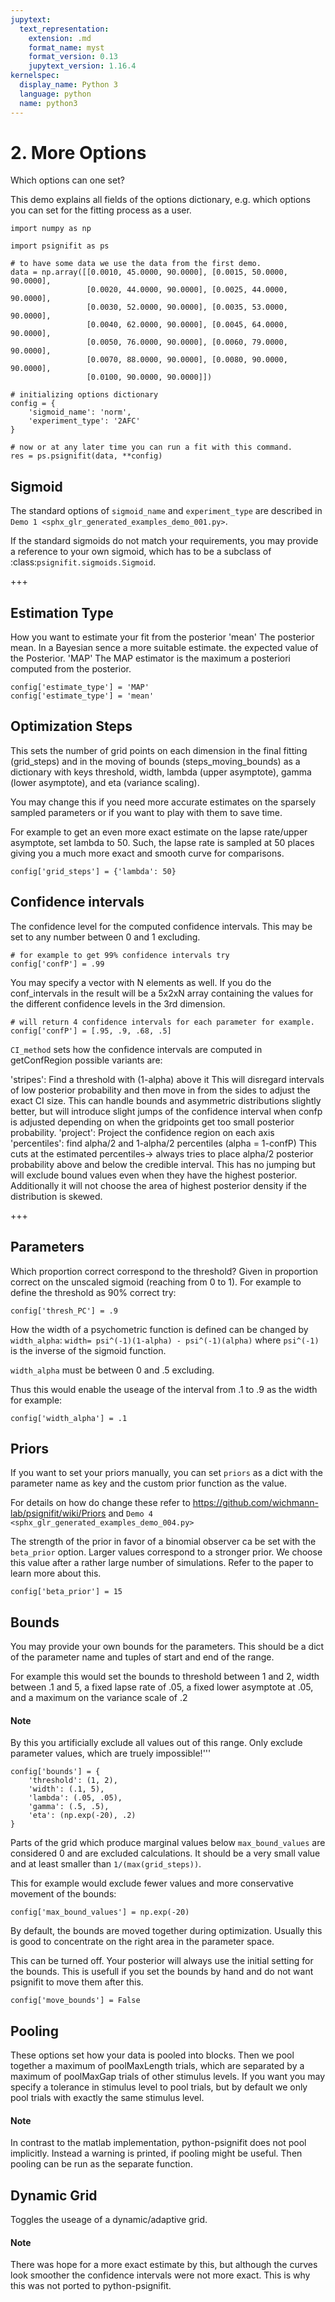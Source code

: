```yaml
---
jupytext:
  text_representation:
    extension: .md
    format_name: myst
    format_version: 0.13
    jupytext_version: 1.16.4
kernelspec:
  display_name: Python 3
  language: python
  name: python3
---
```



# 2. More Options

Which options can one set?

This demo explains all fields of the options dictionary, e.g. which options
you can set for the fitting process as a user.

```{code-cell} ipython3
import numpy as np

import psignifit as ps

# to have some data we use the data from the first demo.
data = np.array([[0.0010, 45.0000, 90.0000], [0.0015, 50.0000, 90.0000],
                 [0.0020, 44.0000, 90.0000], [0.0025, 44.0000, 90.0000],
                 [0.0030, 52.0000, 90.0000], [0.0035, 53.0000, 90.0000],
                 [0.0040, 62.0000, 90.0000], [0.0045, 64.0000, 90.0000],
                 [0.0050, 76.0000, 90.0000], [0.0060, 79.0000, 90.0000],
                 [0.0070, 88.0000, 90.0000], [0.0080, 90.0000, 90.0000],
                 [0.0100, 90.0000, 90.0000]])

# initializing options dictionary
config = {
    'sigmoid_name': 'norm',
    'experiment_type': '2AFC'
}

# now or at any later time you can run a fit with this command.
res = ps.psignifit(data, **config)
```

## Sigmoid
The standard options of `sigmoid_name` and `experiment_type` are described in
`Demo 1 <sphx_glr_generated_examples_demo_001.py>`.

If the standard sigmoids do not match your requirements, you
may provide a reference to your own sigmoid, which has to be
a subclass of :class:`psignifit.sigmoids.Sigmoid`.


+++

## Estimation Type
How you want to estimate your fit from the posterior
'mean' The posterior mean. In a Bayesian sence a more suitable estimate.
the expected value of the Posterior.
'MAP' The MAP estimator is the maximum a posteriori computed from
the posterior.


```{code-cell} ipython3
config['estimate_type'] = 'MAP'
config['estimate_type'] = 'mean'
```

## Optimization Steps
This sets the number of grid points on each dimension in the final
fitting (grid_steps) and in the moving of bounds (steps_moving_bounds)
as a dictionary with keys threshold, width, lambda (upper asymptote),
gamma (lower asymptote), and eta (variance scaling).

You may change this if you need more accurate estimates on the sparsely
sampled parameters or if you want to play with them to save time.

For example to get an even more exact estimate on the
lapse rate/upper asymptote, set lambda to 50.
Such, the lapse rate is sampled at 50 places giving you a much more exact
and smooth curve for comparisons.



```{code-cell} ipython3
config['grid_steps'] = {'lambda': 50}
```

## Confidence intervals
The confidence level for the computed confidence intervals.
This may be set to any number between 0 and 1 excluding.


```{code-cell} ipython3
# for example to get 99% confidence intervals try
config['confP'] = .99
```

You may specify a vector with N elements as well.
If you do the conf_intervals in the
result will be a 5x2xN array containing the values for the different
confidence levels in the 3rd dimension.


```{code-cell} ipython3
# will return 4 confidence intervals for each parameter for example.
config['confP'] = [.95, .9, .68, .5]
```

`CI_method` sets how the confidence intervals are computed in getConfRegion
possible variants are:

'stripes': Find a threshold with (1-alpha) above it
     This will disregard intervals of low posterior probability and then move
     in from the sides to adjust the exact CI size.
     This can handle bounds and asymmetric distributions slightly better, but
     will introduce slight jumps of the confidence interval when confp is
     adjusted depending on when the gridpoints get too small posterior
     probability.
'project':
     Project the confidence region on each axis
'percentiles': find alpha/2 and 1-alpha/2 percentiles (alpha = 1-confP)
     This cuts at the estimated percentiles-> always tries to place alpha/2
     posterior probability above and below the credible interval.
     This has no jumping but will exclude bound values even when they have
     the highest posterior. Additionally it will not choose the area of
     highest posterior density if the distribution is skewed.


+++

## Parameters
Which proportion correct correspond to the threshold?
Given in proportion correct on the unscaled sigmoid (reaching from 0 to 1).
For example to define the threshold as 90% correct try:


```{code-cell} ipython3
config['thresh_PC'] = .9
```

How the width of a psychometric function is defined can be changed by `width_alpha`:
  `width= psi^(-1)(1-alpha) - psi^(-1)(alpha)`
  where `psi^(-1)` is the inverse of the sigmoid function.

`width_alpha` must be between 0 and .5 excluding.

Thus this would enable the useage of the interval from .1 to .9 as the
width for example:


```{code-cell} ipython3
config['width_alpha'] = .1
```

## Priors

If you want to set your priors manually, you can set `priors`
as a dict with the parameter name as key and the custom prior function
as the value.

For details on how do change these refer to
https://github.com/wichmann-lab/psignifit/wiki/Priors and
`Demo 4 <sphx_glr_generated_examples_demo_004.py>`

The strength of the prior in favor of a binomial observer ca be set with
the `beta_prior` option.
Larger values correspond to a stronger prior. We choose this value after
a rather large number of simulations. Refer to the paper to learn more
about this.


```{code-cell} ipython3
config['beta_prior'] = 15
```

## Bounds
You may provide your own bounds for the parameters.
This should be a dict of the parameter name and tuples of
start and end of the range.

For example this would set the bounds to threshold between 1 and 2,
width between .1 and 5, a fixed lapse rate of .05,
a fixed lower asymptote at .05, and a maximum on the variance scale of .2

<div class="alert alert-info"><h4>Note</h4><p>By this you artificially exclude all values out of this range. Only
    exclude parameter values, which are truely impossible!'''</p></div>


```{code-cell} ipython3
config['bounds'] = {
    'threshold': (1, 2),
    'width': (.1, 5),
    'lambda': (.05, .05),
    'gamma': (.5, .5),
    'eta': (np.exp(-20), .2)
}
```

Parts of the grid which produce marginal values below `max_bound_values`
are considered 0 and are excluded calculations.
It should be a very small value and at least smaller than `1/(max(grid_steps))`.

This for example would exclude fewer values and more conservative
movement of the bounds:


```{code-cell} ipython3
config['max_bound_values'] = np.exp(-20)
```

By default, the bounds are moved together during optimization.
Usually this is good to concentrate on the right area
in the parameter space.

This can be turned off.
Your posterior will always use the initial setting for the bounds.
This is usefull if you set the bounds by hand and do not want
psignifit to move them after this.


```{code-cell} ipython3
config['move_bounds'] = False
```

## Pooling

These options set how your data is pooled into blocks.
Then we pool together a maximum of poolMaxLength trials,
which are separated by a maximum of poolMaxGap trials of other stimulus levels.
If you want you may specify a tolerance in stimulus level to pool trials,
but by default we only pool trials with exactly the same stimulus level.

<div class="alert alert-info"><h4>Note</h4><p>In contrast to the matlab implementation, python-psignifit does not
    pool implicitly. Instead a warning is printed, if pooling might be useful.
    Then pooling can be run as the separate function.</p></div>

## Dynamic Grid
Toggles the useage of a dynamic/adaptive grid.

<div class="alert alert-info"><h4>Note</h4><p>There was hope for a more exact estimate by this, but although the curves
  look smoother the confidence intervals were not more exact.
  This is why this was not ported to python-psignifit.</p></div>
